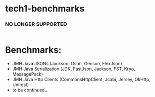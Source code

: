 # tech1-benchmarks
### NO LONGER SUPPORTED

<p align="center">
	<img src="https://github.com/tech1-io/tech1-benchmarks/blob/main/img/tech1-benchmarks.png?raw=true" alt=""/>
</p>

# Benchmarks:

* JMH Java JSONs (Jackson, Gson, Genson, FlexJson)
* JMH Java Serialization (JDK, FastJson, Jackson, FST, Kryo, MessagePack)
* JMH Java Http Clients (CommonsHttpClient, Jcabi, Jersey, OkHttp, Unirest)
* to be continued...


